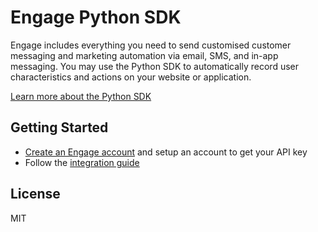 # Engage Python SDK

Engage includes everything you need to send customised customer messaging and marketing automation via email, SMS, and in-app messaging. You may use the Python SDK to automatically record user characteristics and actions on your website or application.

[Learn more about the Python SDK](https://docs.engage.so/en-us/a/6391dac2d9a3e9d803a9a5c5-python)

## Getting Started

- [Create an Engage account](https://engage.so/) and setup an account to get your API key
- Follow the [integration guide](https://docs.engage.so/en-us/a/6391dac2d9a3e9d803a9a5c5-python)

## License

MIT